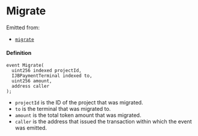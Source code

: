 # Migrate

Emitted from:

- [`migrate`](/dev/api/contracts/or-payment-terminals/or-abstract/jbpayoutredemptionpaymentterminal/write/migrate.md)

#### Definition

```
event Migrate(
  uint256 indexed projectId,
  IJBPaymentTerminal indexed to,
  uint256 amount,
  address caller
);
```

- `projectId` is the ID of the project that was migrated.
- `to` is the terminal that was migrated to.
- `amount` is the total token amount that was migrated.
- `caller` is the address that issued the transaction within which the event was emitted.
